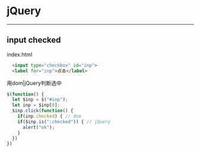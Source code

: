 # jQuery
---
## input checked
index.html
```html
  <input type="checkbox" id="inp">
  <label for="inp">点击</label>
```
用dom|jQuery判断选中
```js
$(function() {
  let $inp = $("#inp");
  let inp = $inp[0];
  $inp.click(function() {
    if(inp.checked) { // dom
    if($inp.is(":checked")) { // jQuery
      alert("ok");
    }
  })
})
```

